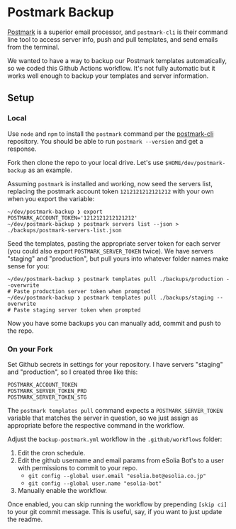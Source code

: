 # Postmark Backup

[Postmark](https://postmarkapp.com/) is a superior email processor, and `postmark-cli` is their command line tool to access server info, push and pull templates, and send emails from the terminal.  

We wanted to have a way to backup our Postmark templates automatically, so we coded this Github Actions workflow. It's not fully automatic but it works well enough to backup your templates and server information. 

## Setup
### Local

Use `node` and `npm` to install the `postmark` command per the [postmark-cli](https://github.com/wildbit/postmark-cli) repository. You should be able to run `postmark --version` and get a response. 

Fork then clone the repo to your local drive. Let's use `$HOME/dev/postmark-backup` as an example. 

Assuming `postmark` is installed and working, now seed the servers list, replacing the postmark account token `1212121212121212` with your own when you export the variable: 

```
~/dev/postmark-backup ❯ export POSTMARK_ACCOUNT_TOKEN='1212121212121212'
~/dev/postmark-backup ❯ postmark servers list --json > ./backups/postmark-servers-list.json 
```

Seed the templates, pasting the appropriate server token for each server (you could also export `POSTMARK_SERVER_TOKEN` twice). We have servers "staging" and "production", but pull yours into whatever folder names make sense for you: 

```
~/dev/postmark-backup ❯ postmark templates pull ./backups/production --overwrite
# Paste production server token when prompted
~/dev/postmark-backup ❯ postmark templates pull ./backups/staging --overwrite
# Paste staging server token when prompted
```

Now you have some backups you can manually add, commit and push to the repo. 

### On your Fork

Set Github secrets in settings for your repository. I have servers "staging" and "production", so I created three like this: 

```
POSTMARK_ACCOUNT_TOKEN
POSTMARK_SERVER_TOKEN_PRD
POSTMARK_SERVER_TOKEN_STG
```

The `postmark templates pull` command expects a `POSTMARK_SERVER_TOKEN` variable that matches the server in question, so we just assign as appropriate before the respective command in the workflow. 

Adjust the `backup-postmark.yml` workflow in the `.github/workflows` folder: 

1. Edit the cron schedule. 
2. Edit the github username and email params from eSolia Bot's to a user with permissions to commit to your repo. 
   * `git config --global user.email "esolia.bot@esolia.co.jp"`
   * `git config --global user.name "esolia-bot"`
3. Manually enable the workflow. 

Once enabled, you can skip running the workflow by prepending `[skip ci]` to your git commit message. This is useful, say, if you want to just update the readme. 